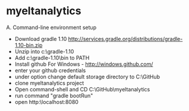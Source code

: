 myeltanalytics
==============

A. Command-line environment setup
- Download gradle 1.10 http://services.gradle.org/distributions/gradle-1.10-bin.zip
- Unzip into c:\gradle-1.10
- Add c:\gradle-1.10\bin to PATH
- Install github For Windows - http://windows.github.com/
 - enter your github credentials
 - under option change default storage directory to C:\GitHub
 - clone myeltanalytics project
 - Open command-shell and CD C:\GitHub\myeltanalytics
 - run command "gradle bootRun"
 - open http:\\localhost:8080
